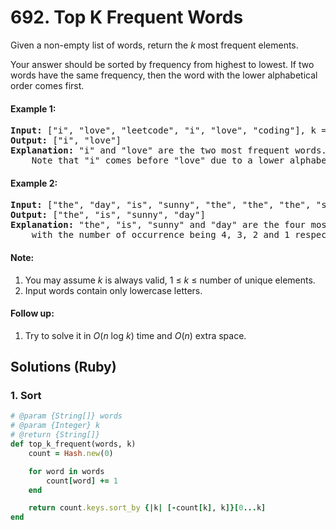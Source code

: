 # 692. Top K Frequent Words
Given a non-empty list of words, return the *k* most frequent elements.

Your answer should be sorted by frequency from highest to lowest. If two words have the same frequency, then the word with the lower alphabetical order comes first.

#### Example 1:
<pre>
<b>Input:</b> ["i", "love", "leetcode", "i", "love", "coding"], k = 2
<b>Output:</b> ["i", "love"]
<b>Explanation:</b> "i" and "love" are the two most frequent words.
    Note that "i" comes before "love" due to a lower alphabetical order.
</pre>

#### Example 2:
<pre>
<b>Input:</b> ["the", "day", "is", "sunny", "the", "the", "the", "sunny", "is", "is"], k = 4
<b>Output:</b> ["the", "is", "sunny", "day"]
<b>Explanation:</b> "the", "is", "sunny" and "day" are the four most frequent words,
    with the number of occurrence being 4, 3, 2 and 1 respectively.
</pre>

#### Note:
1. You may assume *k* is always valid, 1 ≤ *k* ≤ number of unique elements.
2. Input words contain only lowercase letters.

#### Follow up:
1. Try to solve it in *O*(*n* log *k*) time and *O*(*n*) extra space.

## Solutions (Ruby)

### 1. Sort
```Ruby
# @param {String[]} words
# @param {Integer} k
# @return {String[]}
def top_k_frequent(words, k)
    count = Hash.new(0)

    for word in words
        count[word] += 1
    end

    return count.keys.sort_by {|k| [-count[k], k]}[0...k]
end
```
